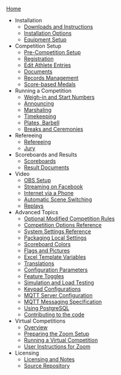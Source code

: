 [Home](index)

* Installation
  * [Downloads and Instructions](Downloads)
  * [Installation Options](InstallationOverview)
  * [Equipment Setup](EquipmentSetup)
* Competition Setup
  * [Pre-Competition Setup](2100PreCompetitionSetup)
  * [Registration](2200Registration)
  * [Edit Athlete Entries](2300EditAthleteEntries)
  * [Documents](2400PreCompetitionDocuments)
  * [Records Management](2500RecordsManagement)
  * [Score-based Medals](ScoreBasedCompetitions)
* Running a Competition
  * [Weigh-in and Start Numbers](3000WeighIn)
  * [Announcing](3100AnnouncingIntro)
  * [Marshaling](3200Marshaling)
  * [Timekeeping](3300Timekeeping)
  * [Plates, Barbell](3400TechnicalController)
  * [Breaks and Ceremonies](Breaks)
* Refereeing
  * [Refereeing](Refereeing)
  * [Jury](Jury)
* Scoreboards and Results
  * [Scoreboards](Displays)
  * [Result Documents](ResultDocuments)
* Video
  * [OBS Setup](OBS)
  * [Streaming on Facebook](Streaming)
  * [Internet via a Phone](PhoneHotSpot)
  * [Automatic Scene Switching](OBSSceneSwitching)
  * [Replays](JuryReplays)
* Advanced Topics
  * [Optional Modified Competition Rules](ModifiedRules)
  * [Competition Options Reference](2600AdvancedPreCompetitionSetup)
  * [System Settings Reference](2120AdvancedSystemSettings)
  * [Packaging Local Settings](UploadingLocalSettings)
  * [Scoreboard Colors](Styles)
  * [Flags and Pictures](FlagsPictures)
  * [Excel Template Variables](TemplateVariables)
  * [Translations](Translation)
  * [Configuration Parameters](Configuration)
  * [Feature Toggles](FeatureToggles)
  * [Simulation and Load Testing](Simulation)
  * [Keypad Configurations](Keypads)
  * [MQTT Server Configuration](MQTT)
  * [MQTT Messaging Specification](MQTTMessages)
  * [Using PostgreSQL](PostgreSQL)
  * [Contributing to the code](Gitpod)
* Virtual Competitions
  * [Overview](4100VirtualOverview)
  * [Preparing the Zoom Setup](4200PrepareZoomBroadcasting)
  * [Running a Virtual Competition](4300Zoom)
  * [User Instructions for Zoom](4400UserInstructionsForZoom)
* Licensing
  * [Licensing and Notes](Licensing)
  * [Source Repository](https://github.com/jflamy/owlcms4)
